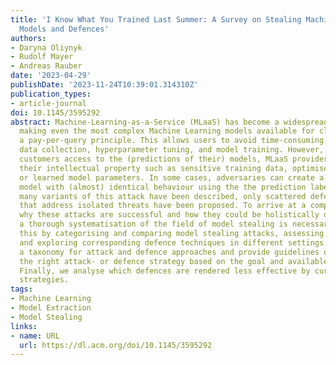 ```yaml
---
title: 'I Know What You Trained Last Summer: A Survey on Stealing Machine Learning
  Models and Defences'
authors:
- Daryna Oliynyk
- Rudolf Mayer
- Andreas Rauber
date: '2023-04-29'
publishDate: '2023-11-24T10:39:01.314310Z'
publication_types:
- article-journal
doi: 10.1145/3595292
abstract: Machine-Learning-as-a-Service (MLaaS) has become a widespread paradigm,
  making even the most complex Machine Learning models available for clients via e.g.
  a pay-per-query principle. This allows users to avoid time-consuming processes of
  data collection, hyperparameter tuning, and model training. However, by giving their
  customers access to the (predictions of their) models, MLaaS providers endanger
  their intellectual property such as sensitive training data, optimised hyperparameters,
  or learned model parameters. In some cases, adversaries can create a copy of the
  model with (almost) identical behaviour using the the prediction labels only. While
  many variants of this attack have been described, only scattered defence strategies
  that address isolated threats have been proposed. To arrive at a comprehensive understanding
  why these attacks are successful and how they could be holistically defended against,
  a thorough systematisation of the field of model stealing is necessary. We address
  this by categorising and comparing model stealing attacks, assessing their performance,
  and exploring corresponding defence techniques in different settings. We propose
  a taxonomy for attack and defence approaches and provide guidelines on how to select
  the right attack- or defence strategy based on the goal and available resources.
  Finally, we analyse which defences are rendered less effective by current attack
  strategies.
tags:
- Machine Learning
- Model Extraction
- Model Stealing
links:
- name: URL
  url: https://dl.acm.org/doi/10.1145/3595292
---
```

